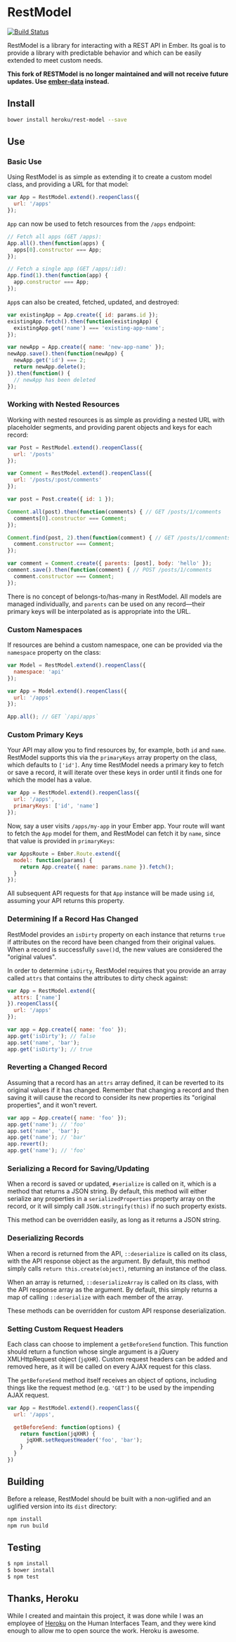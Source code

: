 # RestModel

[![Build Status](https://travis-ci.org/heroku/rest-model.svg?branch=master)](https://travis-ci.org/heroku/rest-model)

RestModel is a library for interacting with a REST API in Ember. Its goal is to
provide a library with predictable behavior and which can be easily extended to
meet custom needs.

**This fork of RESTModel is no longer maintained and will not receive future updates. Use [ember-data](https://github.com/emberjs/data) instead.**

## Install

```bash
bower install heroku/rest-model --save
```

## Use

### Basic Use

Using RestModel is as simple as extending it to create a custom model class, and
providing a URL for that model:

```javascript
var App = RestModel.extend().reopenClass({
  url: '/apps'
});
```

`App` can now be used to fetch resources from the `/apps` endpoint:

```javascript
// Fetch all apps (GET /apps):
App.all().then(function(apps) {
  apps[0].constructor === App;
});

// Fetch a single app (GET /apps/:id):
App.find(1).then(function(app) {
  app.constructor === App;
});
```

`App`s can also be created, fetched, updated, and destroyed:

```javascript
var existingApp = App.create({ id: params.id });
existingApp.fetch().then(function(existingApp) {
  existingApp.get('name') === 'existing-app-name';
});

var newApp = App.create({ name: 'new-app-name' });
newApp.save().then(function(newApp) {
  newApp.get('id') === 2;
  return newApp.delete();
}).then(function() {
  // newApp has been deleted
});
```

### Working with Nested Resources

Working with nested resources is as simple as providing a nested URL with
placeholder segments, and providing parent objects and keys for each record:

```javascript
var Post = RestModel.extend().reopenClass({
  url: '/posts'
});

var Comment = RestModel.extend().reopenClass({
  url: '/posts/:post/comments'
});

var post = Post.create({ id: 1 });

Comment.all(post).then(function(comments) { // GET /posts/1/comments
  comments[0].constructor === Comment;
});

Comment.find(post, 2).then(function(comment) { // GET /posts/1/comments/2
  comment.constructor === Comment;
});

var comment = Comment.create({ parents: [post], body: 'hello' });
comment.save().then(function(comment) { // POST /posts/1/comments
  comment.constructor === Comment;
});
```

There is no concept of belongs-to/has-many in RestModel. All models are managed
individually, and `parents` can be used on any record&mdash;their primary keys
will be interpolated as is appropriate into the URL.

### Custom Namespaces

If resources are behind a custom namespace, one can be provided via the
`namespace` property on the class:

```javascript
var Model = RestModel.extend().reopenClass({
  namespace: 'api'
});

var App = Model.extend().reopenClass({
  url: '/apps'
});

App.all(); // GET `/api/apps`
```

### Custom Primary Keys

Your API may allow you to find resources by, for example, both `id` and `name`.
RestModel supports this via the `primaryKeys` array property on the class, which
defaults to `['id']`. Any time RestModel needs a primary key to fetch or save a
record, it will iterate over these keys in order until it finds one for which
the model has a value.

```javascript
var App = RestModel.extend().reopenClass({
  url: '/apps',
  primaryKeys: ['id', 'name']
});
```

Now, say a user visits `/apps/my-app` in your Ember app. Your route will want
to fetch the `App` model for them, and RestModel can fetch it by `name`, since
that value is provided in `primaryKeys`:

```javascript
var AppsRoute = Ember.Route.extend({
  model: function(params) {
    return App.create({ name: params.name }).fetch();
  }
});
```

All subsequent API requests for that `App` instance will be made using `id`,
assuming your API returns this property.

### Determining If a Record Has Changed

RestModel provides an `isDirty` property on each instance that returns `true` if
attributes on the record have been changed from their original values. When a
record is successfully `save()`d, the new values are considered the "original
values".

In order to determine `isDirty`, RestModel requires that you provide an array
called `attrs` that contains the attributes to dirty check against:

```javascript
var App = RestModel.extend({
  attrs: ['name']
}).reopenClass({
  url: '/apps'
});

var app = App.create({ name: 'foo' });
app.get('isDirty'); // false
app.set('name', 'bar');
app.get('isDirty'); // true
```

### Reverting a Changed Record

Assuming that a record has an `attrs` array defined, it can be reverted to its
original values if it has changed. Remember that changing a record and then
saving it will cause the record to consider its new properties its "original
properties", and it won't revert.

```javascript
var app = App.create({ name: 'foo' });
app.get('name'); // 'foo'
app.set('name', 'bar');
app.get('name'); // 'bar'
app.revert();
app.get('name'); // 'foo'
```

### Serializing a Record for Saving/Updating

When a record is saved or updated, `#serialize` is called on it, which is a
method that returns a JSON string. By default, this method will either serialize
any properties in a `serializedProperties` property array on the record, or it
will simply call `JSON.stringify(this)` if no such property exists.

This method can be overridden easily, as long as it returns a JSON string.

### Deserializing Records

When a record is returned from the API, `::deserialize` is called on its class,
with the API response object as the argument. By default, this method simply
calls `return this.create(object)`, returning an instance of the class.

When an array is returned, `::deserializeArray` is called on its class, with the
API response array as the argument. By default, this simply returns a map of
calling `::deserialize` with each member of the array.

These methods can be overridden for custom API response deserialization.

### Setting Custom Request Headers

Each class can choose to implement a `getBeforeSend` function. This function
should return a function whose single argument is a jQuery XMLHttpRequest
object (`jqXHR`). Custom request headers can be added and removed here, as it
will be called on every AJAX request for this class.

The `getBeforeSend` method itself receives an object of options, including
things like the request method (e.g. `'GET'`) to be used by the impending AJAX
request.

```javascript
var App = RestModel.extend().reopenClass({
  url: '/apps',

  getBeforeSend: function(options) {
    return function(jqXHR) {
      jqXHR.setRequestHeader('foo', 'bar');
    }
  }
})
```

## Building

Before a release, RestModel should be built with a non-uglified and an uglified
version into its `dist` directory:

```sh
npm install
npm run build
```

## Testing

```sh
$ npm install
$ bower install
$ npm test
```

## Thanks, Heroku

While I created and maintain this project, it was done while I was an employee
of [Heroku][heroku] on the Human Interfaces Team, and they were kind enough to
allow me to open source the work. Heroku is awesome.

[heroku]: https://www.heroku.com/home
